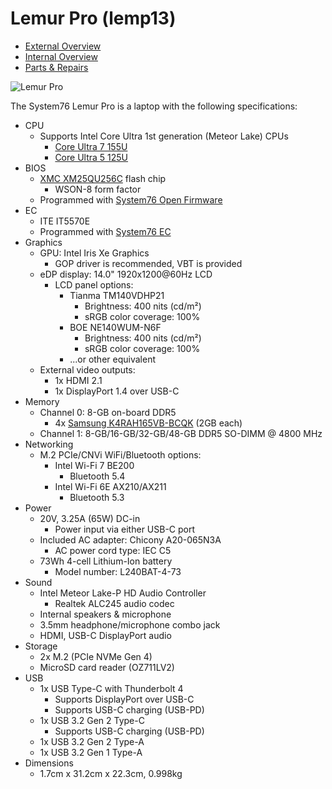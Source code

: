 # Lemur Pro (lemp13)

- [External Overview](./external-overview.md)
- [Internal Overview](./internal-overview.md)
- [Parts & Repairs](./repairs.md)

![Lemur Pro](./img/lemp13.webp)

The System76 Lemur Pro is a laptop with the following specifications:

- CPU
    - Supports Intel Core Ultra 1st generation (Meteor Lake) CPUs
        - [Core Ultra 7 155U](https://www.intel.com/content/www/us/en/products/sku/237327/intel-core-ultra-7-processor-155u-12m-cache-up-to-4-80-ghz/specifications.html)
        - [Core Ultra 5 125U](https://www.intel.com/content/www/us/en/products/sku/237330/intel-core-ultra-5-processor-125u-12m-cache-up-to-4-30-ghz/specifications.html)
- BIOS
    - [XMC XM25QU256C](https://www.xmcwh.com/en/site/product_con/224) flash chip
        - WSON-8 form factor
    - Programmed with [System76 Open Firmware](https://github.com/system76/firmware-open)
- EC
    - ITE IT5570E
    - Programmed with [System76 EC](https://github.com/system76/ec)
- Graphics
    - GPU: Intel Iris Xe Graphics
        - GOP driver is recommended, VBT is provided
    - eDP display: 14.0" 1920x1200@60Hz LCD
        - LCD panel options:
            - Tianma TM140VDHP21
                - Brightness: 400 nits (cd/m²)
                - sRGB color coverage: 100%
            - BOE NE140WUM-N6F
                - Brightness: 400 nits (cd/m²)
                - sRGB color coverage: 100%
            - ...or other equivalent
    - External video outputs:
        - 1x HDMI 2.1
        - 1x DisplayPort 1.4 over USB-C
- Memory
    - Channel 0: 8-GB on-board DDR5
        - 4x [Samsung K4RAH165VB-BCQK](https://semiconductor.samsung.com/dram/ddr/ddr5/k4rah165vb-bcqk/) (2GB each)
    - Channel 1: 8-GB/16-GB/32-GB/48-GB DDR5 SO-DIMM @ 4800 MHz
- Networking
    - M.2 PCIe/CNVi WiFi/Bluetooth options:
        - Intel Wi-Fi 7 BE200
            - Bluetooth 5.4
        - Intel Wi-Fi 6E AX210/AX211
            - Bluetooth 5.3
- Power
    - 20V, 3.25A (65W) DC-in
        - Power input via either USB-C port
    - Included AC adapter: Chicony A20-065N3A
        - AC power cord type: IEC C5
    - 73Wh 4-cell Lithium-Ion battery
        - Model number: L240BAT-4-73
- Sound
    - Intel Meteor Lake-P HD Audio Controller
        - Realtek ALC245 audio codec
    - Internal speakers & microphone
    - 3.5mm headphone/microphone combo jack
    - HDMI, USB-C DisplayPort audio
- Storage
    - 2x M.2 (PCIe NVMe Gen 4)
    - MicroSD card reader (OZ711LV2)
- USB
    - 1x USB Type-C with Thunderbolt 4
        - Supports DisplayPort over USB-C
        - Supports USB-C charging (USB-PD)
    - 1x USB 3.2 Gen 2 Type-C
        - Supports USB-C charging (USB-PD)
    - 1x USB 3.2 Gen 2 Type-A
    - 1x USB 3.2 Gen 1 Type-A
- Dimensions
    - 1.7cm x 31.2cm x 22.3cm, 0.998kg
